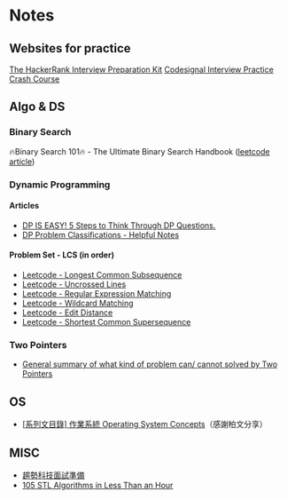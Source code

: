 # Notes

## Websites for practice
[The HackerRank Interview Preparation Kit](https://www.hackerrank.com/interview/interview-preparation-kit)
[Codesignal Interview Practice Crash Course](https://www.hackerrank.com/interview/interview-preparation-kit)

## Algo & DS

### Binary Search
🔥Binary Search 101🔥 - The Ultimate Binary Search Handbook ([leetcode article](https://leetcode.com/problems/binary-search/discuss/423162/Binary-Search-101-The-Ultimate-Binary-Search-Handbook))

### Dynamic Programming

#### Articles
* [DP IS EASY! 5 Steps to Think Through DP Questions.](https://leetcode.com/problems/target-sum/discuss/455024/dp-is-easy-5-steps-to-think-through-dp-questions)
* [DP Problem Classifications - Helpful Notes](https://leetcode.com/problems/longest-palindromic-subsequence/discuss/222605/DP-Problem-Classifications-Helpful-Notes)

#### Problem Set - LCS (in order)
* [Leetcode - Longest Common Subsequence](https://leetcode.com/problems/longest-common-subsequence/)
* [Leetcode - Uncrossed Lines](https://leetcode.com/problems/uncrossed-lines/)
* [Leetcode - Regular Expression Matching](https://leetcode.com/problems/regular-expression-matching/)
* [Leetcode - Wildcard Matching](https://leetcode.com/problems/wildcard-matching/)
* [Leetcode - Edit Distance](https://leetcode.com/problems/edit-distance/)
* [Leetcode - Shortest Common Supersequence](https://leetcode.com/problems/shortest-common-supersequence/)

### Two Pointers
* [General summary of what kind of problem can/ cannot solved by Two Pointers](https://leetcode.com/problems/subarray-sum-equals-k/discuss/301242/General-summary-of-what-kind-of-problem-can-cannot-solved-by-Two-Pointers)

## OS
* [[系列文目錄] 作業系統 Operating System Concepts](https://mropengate.blogspot.com/2017/09/operating-system-concepts.html)（感謝柏文分享）

## MISC
* [趨勢科技面試準備](https://hackmd.io/@1eft0ver/HJH4ebBmN?type=view)
* [105 STL Algorithms in Less Than an Hour](https://www.youtube.com/watch?v=bFSnXNIsK4A)
